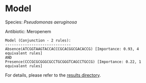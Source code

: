 
# Model

Species: *Pseudomonas aeruginosa*

Antibiotic: Meropenem

```
Model (Conjunction - 2 rules):
------------------------------
Absence(ATCGGTAAGTACCACCCGCACGGCGACACCG) [Importance: 0.93, 4 equivalent rules]
AND
Presence(CCCGCGCGGGCGCCTGCGGGTCAGCCTGCCG) [Importance: 0.22, 1 equivalent rules]

```

For details, please refer to the [results directory](../../../../../results/scm_b/pseudomonas%20aeruginosa/meropenem/repeat_1/).

